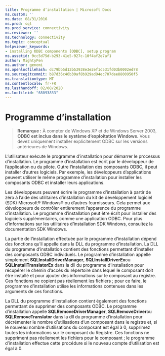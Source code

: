 ```yaml
---
title: Programme d’installation | Microsoft Docs
ms.custom: ''
ms.date: 08/31/2016
ms.prod: sql
ms.prod_service: connectivity
ms.reviewer: ''
ms.technology: connectivity
ms.topic: conceptual
helpviewer_keywords:
- installing ODBC components [ODBC], setup program
ms.assetid: 9cc5d75d-b293-41e5-927c-10f4af2e7af1
author: MightyPen
ms.author: genemi
ms.openlocfilehash: dc79bb5d12b53938e3e2ef1c531fd03b0002ed78
ms.sourcegitcommit: b87d36c46b39af8b929ad94ec707dee8800950f5
ms.translationtype: MT
ms.contentlocale: fr-FR
ms.lasthandoff: 02/08/2020
ms.locfileid: "68093833"
---
```

# <a name="setup-program"></a>Programme d’installation
> **Remarque :** À compter de Windows XP et de Windows Server 2003, **ODBC est inclus dans le système d’exploitation Windows**. Vous devez uniquement installer explicitement ODBC sur les versions antérieures de Windows.  
  
 L’utilisateur exécute le programme d’installation pour démarrer le processus d’installation. Le programme d’installation est écrit par le développeur de l’application ou du pilote. Outre l’installation des composants ODBC, il peut installer d’autres logiciels. Par exemple, les développeurs d’applications peuvent utiliser le même programme d’installation pour installer les composants ODBC et installer leurs applications.  
  
 Les développeurs peuvent écrire le programme d’installation à partir de zéro à l’aide des utilitaires d’installation du kit de développement logiciel (SDK) Microsoft® Windows® ou d’autres fournisseurs. Cela permet aux développeurs de contrôler entièrement l’apparence du programme d’installation. Le programme d’installation peut être écrit pour installer des logiciels supplémentaires, comme une application ODBC. Pour plus d’informations sur les utilitaires d’installation SDK Windows, consultez la documentation SDK Windows.  
  
 La partie de l’installation effectuée par le programme d’installation dépend des fonctions qu’il appelle dans la DLL du programme d’installation. La DLL du programme d’installation contient des fonctions permettant d’installer des composants ODBC individuels. Le programme d’installation appelle simplement **SQLInstallDriverManager**, **SQLInstallDriverEx**ou **SQLInstallTranslatorEx** dans la dll du programme d’installation pour récupérer le chemin d’accès du répertoire dans lequel le composant doit être installé et pour ajouter des informations sur le composant au registre. Ces fonctions ne copient pas réellement les fichiers ; pour ce faire, le programme d’installation utilise les informations contenues dans les arguments de ces fonctions.  
  
 La DLL du programme d’installation contient également des fonctions permettant de supprimer des composants ODBC. Le programme d’installation appelle **SQLRemoveDriverManager**, **SQLRemoveDriver**ou **SQLRemoveTranslator** dans la dll du programme d’installation pour décrémenter le nombre d’utilisations d’un composant dans le registre et, si le nouveau nombre d’utilisations du composant est égal à 0, supprimez toutes les informations sur le composant du Registre. Ces fonctions ne suppriment pas réellement les fichiers pour le composant ; le programme d’installation effectue cette procédure si le nouveau compte d’utilisation est égal à 0.
